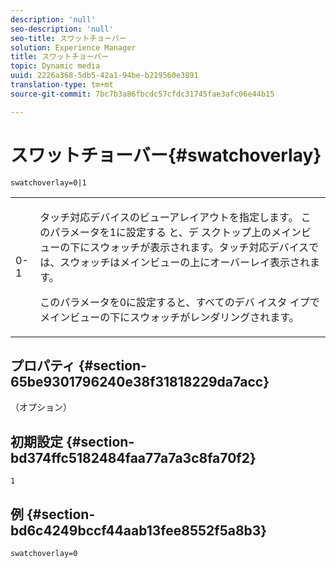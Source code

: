 ```yaml
---
description: 'null'
seo-description: 'null'
seo-title: スワットチョーバー
solution: Experience Manager
title: スワットチョーバー
topic: Dynamic media
uuid: 2226a368-5db5-42a1-94be-b219560e3891
translation-type: tm+mt
source-git-commit: 7bc7b3a86fbcdc57cfdc31745fae3afc06e44b15

---
```



# スワットチョーバー{#swatchoverlay}

`swatchoverlay=0|1`

<table id="table_9B98C97485DD4DEB8A6ECBCE8DF6B886"> 
 <tbody> 
  <tr> 
   <td colname="col1"> <p> <span class="codeph"> 0-1 </span> </p> </td> 
   <td colname="col2"> <p>タッチ対応デバイスのビューアレイアウトを指定します。 このパラメータを1に設定する <span class="codeph"> と、デ </span>スクトップ上のメインビューの下にスウォッチが表示されます。タッチ対応デバイスでは、スウォッチはメインビューの上にオーバーレイ表示されます。 </p> <p>このパラメータを0に設定すると、すべてのデバ <span class="codeph"> イスタ </span>イプでメインビューの下にスウォッチがレンダリングされます。 </p> </td> 
  </tr> 
 </tbody> 
</table>

## プロパティ {#section-65be9301796240e38f31818229da7acc}

（オプション）

## 初期設定 {#section-bd374ffc5182484faa77a7a3c8fa70f2}

`1`

## 例 {#section-bd6c4249bccf44aab13fee8552f5a8b3}

`swatchoverlay=0`
